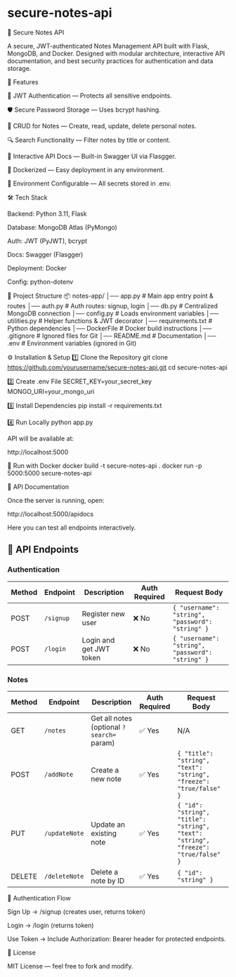 # secure-notes-api
📝 Secure Notes API

A secure, JWT-authenticated Notes Management API built with Flask, MongoDB, and Docker.
Designed with modular architecture, interactive API documentation, and best security practices for authentication and data storage.

🚀 Features

🔐 JWT Authentication — Protects all sensitive endpoints.

🛡 Secure Password Storage — Uses bcrypt hashing.

📜 CRUD for Notes — Create, read, update, delete personal notes.

🔍 Search Functionality — Filter notes by title or content.

📄 Interactive API Docs — Built-in Swagger UI via Flasgger.

🐳 Dockerized — Easy deployment in any environment.

🌱 Environment Configurable — All secrets stored in .env.

🛠 Tech Stack

Backend: Python 3.11, Flask

Database: MongoDB Atlas (PyMongo)

Auth: JWT (PyJWT), bcrypt

Docs: Swagger (Flasgger)

Deployment: Docker

Config: python-dotenv

📂 Project Structure
📦 notes-app/
│── app.py           # Main app entry point & routes
│── auth.py          # Auth routes: signup, login
│── db.py            # Centralized MongoDB connection
│── config.py        # Loads environment variables
│── utilities.py     # Helper functions & JWT decorator
│── requirements.txt # Python dependencies
│── DockerFile       # Docker build instructions
│── .gitignore       # Ignored files for Git
│── README.md        # Documentation
│── .env             # Environment variables (ignored in Git)

⚙️ Installation & Setup
1️⃣ Clone the Repository
git clone https://github.com/yourusername/secure-notes-api.git
cd secure-notes-api

2️⃣ Create .env File
SECRET_KEY=your_secret_key
MONGO_URI=your_mongo_uri

3️⃣ Install Dependencies
pip install -r requirements.txt

4️⃣ Run Locally
python app.py


API will be available at:

http://localhost:5000

🐳 Run with Docker
docker build -t secure-notes-api .
docker run -p 5000:5000 secure-notes-api

📖 API Documentation

Once the server is running, open:

http://localhost:5000/apidocs


Here you can test all endpoints interactively.

## 🔌 API Endpoints

### **Authentication**
| Method | Endpoint   | Description            | Auth Required | Request Body |
|--------|-----------|------------------------|---------------|--------------|
| POST   | `/signup` | Register new user      | ❌ No         | `{ "username": "string", "password": "string" }` |
| POST   | `/login`  | Login and get JWT token| ❌ No         | `{ "username": "string", "password": "string" }` |

### **Notes**
| Method | Endpoint       | Description                              | Auth Required | Request Body |
|--------|---------------|------------------------------------------|---------------|--------------|
| GET    | `/notes`      | Get all notes (optional `?search=` param) | ✅ Yes        | N/A |
| POST   | `/addNote`    | Create a new note                         | ✅ Yes        | `{ "title": "string", "text": "string", "freeze": "true/false" }` |
| PUT    | `/updateNote` | Update an existing note                   | ✅ Yes        | `{ "id": "string", "title": "string", "text": "string", "freeze": "true/false" }` |
| DELETE | `/deleteNote` | Delete a note by ID                       | ✅ Yes        | `{ "id": "string" }` |


🔐 Authentication Flow

Sign Up → /signup (creates user, returns token)

Login → /login (returns token)

Use Token → Include Authorization: Bearer <token> header for protected endpoints.

📜 License

MIT License — feel free to fork and modify.
